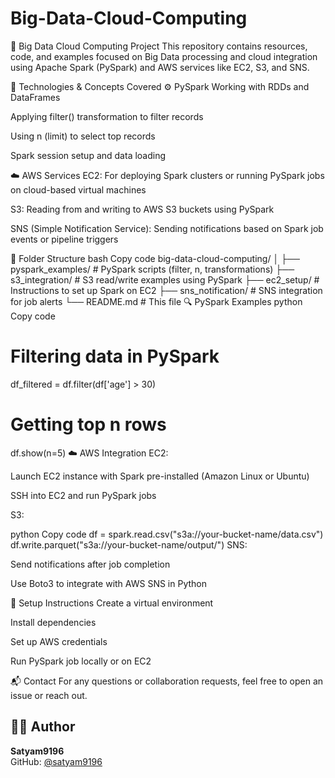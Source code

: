 # Big-Data-Cloud-Computing

🚀 Big Data Cloud Computing Project
This repository contains resources, code, and examples focused on Big Data processing and cloud integration using Apache Spark (PySpark) and AWS services like EC2, S3, and SNS.

🧠 Technologies & Concepts Covered
⚙️ PySpark
Working with RDDs and DataFrames

Applying filter() transformation to filter records

Using n (limit) to select top records

Spark session setup and data loading

☁️ AWS Services
EC2: For deploying Spark clusters or running PySpark jobs on cloud-based virtual machines

S3: Reading from and writing to AWS S3 buckets using PySpark

SNS (Simple Notification Service): Sending notifications based on Spark job events or pipeline triggers

📁 Folder Structure
bash
Copy code
big-data-cloud-computing/
│
├── pyspark_examples/        # PySpark scripts (filter, n, transformations)
├── s3_integration/          # S3 read/write examples using PySpark
├── ec2_setup/               # Instructions to set up Spark on EC2
├── sns_notification/        # SNS integration for job alerts
└── README.md                # This file
🔍 PySpark Examples
python
Copy code
# Filtering data in PySpark
df_filtered = df.filter(df['age'] > 30)

# Getting top n rows
df.show(n=5)
☁️ AWS Integration
EC2:

Launch EC2 instance with Spark pre-installed (Amazon Linux or Ubuntu)

SSH into EC2 and run PySpark jobs

S3:

python
Copy code
df = spark.read.csv("s3a://your-bucket-name/data.csv")
df.write.parquet("s3a://your-bucket-name/output/")
SNS:

Send notifications after job completion

Use Boto3 to integrate with AWS SNS in Python

🔧 Setup Instructions
Create a virtual environment

Install dependencies

Set up AWS credentials

Run PySpark job locally or on EC2

📬 Contact
For any questions or collaboration requests, feel free to open an issue or reach out.

## 👨‍💻 Author

**Satyam9196**  
GitHub: [@satyam9196](https://github.com/satyam9196)
